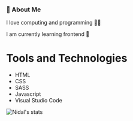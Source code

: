 ### 💫 About Me

I love computing and programming 👨‍💻

I am currently learning frontend 🎨

# Tools and Technologies
  - HTML
  - CSS
  - SASS
  - Javascript
  - Visual Studio Code

![Nidal's stats](https://github-readme-stats.vercel.app/api?username=nidaaldev&show_icons=true&theme=radical)
